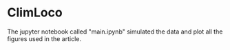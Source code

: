 # ClimLoco
The jupyter notebook called "main.ipynb" simulated the data and plot all the figures used in the article.
